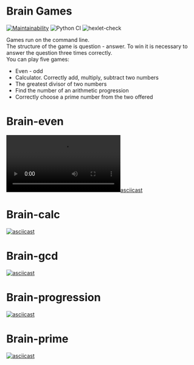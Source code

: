 # Brain Games
[![Maintainability](https://api.codeclimate.com/v1/badges/a99a88d28ad37a79dbf6/maintainability)](https://codeclimate.com/github/codeclimate/codeclimate/maintainability) 
![Python CI](https://github.com/belousovsergey56/python-project-lvl1/workflows/Python%20CI/badge.svg?branch=master)
![hexlet-check](https://github.com/belousovsergey56/python-project-lvl1/workflows/hexlet-check/badge.svg)  

Games run on the command line.  
The structure of the game is question - answer. To win it is necessary to answer the question three times correctly.  
You can play five games:
- Even - odd
- Calculator. Correctly add, multiply, subtract two numbers
- The greatest divisor of two numbers
- Find the number of an arithmetic progression
- Correctly choose a prime number from the two offered

# Brain-even
[![asciicast](https://asciinema.org/a/Mu49yyUkvNPcWpAS9rNTOGIn5.mov)](https://asciinema.org/a/Mu49yyUkvNPcWpAS9rNTOGIn5)  

# Brain-calc
[![asciicast](https://asciinema.org/a/390931.png)](https://asciinema.org/a/390931)

# Brain-gcd
[![asciicast](https://asciinema.org/a/390998.png)](https://asciinema.org/a/390998)

# Brain-progression
[![asciicast](https://asciinema.org/a/391698.png)](https://asciinema.org/a/391698)

# Brain-prime
[![asciicast](https://asciinema.org/a/391989.png)](https://asciinema.org/a/391989)
